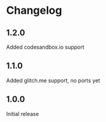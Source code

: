 # Changelog

## 1.2.0

Added codesandbox.io support

## 1.1.0

Added glitch.me support, no ports yet

## 1.0.0

Initial release
